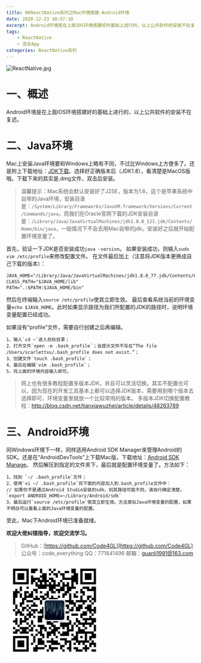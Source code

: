 ```yaml
---
title: 06ReactNative系列之Mac环境搭建-Android环境
date: 2020-12-23 10:57:18
excerpt: Android环境是在上面IOS环境搭建好的基础上进行的，以上公共软件的安装不在复述。
tags:
    - ReactNative
    - 混合App
categories: ReactNative系列
---
```


![ReactNative.jpg](https://upload-images.jianshu.io/upload_images/18236822-e9d8ac4cb99f3b3f.jpg?imageMogr2/auto-orient/strip%7CimageView2/2/w/1240)
# 一、概述
Android环境是在上面IOS环境搭建好的基础上进行的，以上公共软件的安装不在复述。
# 二、Java环境
Mac上安装Java环境要和Windows上略有不同，不过比Windows上方便多了。还是附上下载地址：[JDK下载](http://www.oracle.com/technetwork/java/javase/downloads/index.html)。选择好正确版本后（JDK1.8），看清楚是MacOS版哦。下载下来的其实是.dmg文件，双击后安装。
> 温馨提示：Mac系统会默认安装好了J2SE，版本为1.6，这个是苹果系统中自带的Java环境，安装目录是：`/System/Library/Frameworks/JavaVM.framework/Versions/Current/Commands/java`，而我们在Oracle官网下载的JDK安装目录是：`/Library/Java/JavaVirtualMachines/jdk1.8.0_121.jdk/Contents/Home/bin/java`，一般情况下不会去用Mac自带的jdk。安装好之后就开始配置环境变量了。

首先，验证一下JDK是否安装成功`java -version`。
如果安装成功，则输入`sudo vim /etc/profile`来修改配置文件。
在文件最后加上（注意将JDK版本更换成自己下载的版本）：
```
JAVA_HOME="/Library/Java/JavaVirtualMachines/jdk1.8.0_77.jdk/Contents/Home/"
CLASS_PATH="$JAVA_HOME/lib"
PATH=".:$PATH:$JAVA_HOME/bin"
```
然后在终端输入`source /etc/profile`使其立即生效。
最后查看系统当前的环境变量`echo $JAVA_HOME`。此时如果显示路径为我们所配置的JDK的路径时，说明环境变量配置已经成功。

如果没有“profile”文件，需要自行创建之后再编辑。
```
1、输入`cd ~`进入目标目录；
2、打开文件`open -e .bash_profile`；会提示文件不存在“The file /Users/scarlettxu/.bash_profile does not exist.”；
3、创建文件`touch .bash_profile`；
4、最后在编辑`vim .bash_profile`；
5、将上面的环境内容输入即可。
```
> 网上也有很多教程配置多版本JDK，并且可以灵活切换。其实不配置也可以，因为现在的开发工具基本上都可以选择JDK版本，需要用到哪个版本去选择即可，环境变量里就放一个比较常用的版本。
多版本JDK切换配置教程：http://blog.csdn.net/tianxiawuzhei/article/details/48263789

# 三、Android环境
同Windows环境下一样，同样适用Android SDK Manager来管理Android的SDK。还是在“AndroidDevTools”上下载Mac版，下载地址：[Android SDK Manage](http://www.androiddevtools.cn/)。
然后解压到指定的文件夹下，最后就是配置环境变量了。方法如下：
```
1、找到 `~/ .bash_profile`文件；
2、使用`vi ~/ .bash_profile`将下面的内容加入到.bash_profile文件中：
// 如果你不是通过Android Studio安装的sdk，则其路径可能不同，请自行确定清楚。
`export ANDROID_HOME=~/Library/Android/sdk`
3、最后运行`source /etc/profile`使其立即生效。方法类似Java环境变量的配置，如果不明白可以看看上面的Java环境变量的配置。
```
至此，Mac下Android环境已准备就绪。

**欢迎大佬纠错指导，欢迎交流学习。**

>GitHub：[https://github.com/Code4GL](https://github.com/Code4GL)
公众号：code_everything
QQ：771841496
邮箱：guanli1991@163.com

![code_everything](/images/code_everything.jpg)